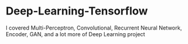 # Deep-Learning-Tensorflow
I covered Multi-Perceptron, Convolutional, Recurrent Neural Network, Encoder, GAN, and a lot more of Deep Learning project
